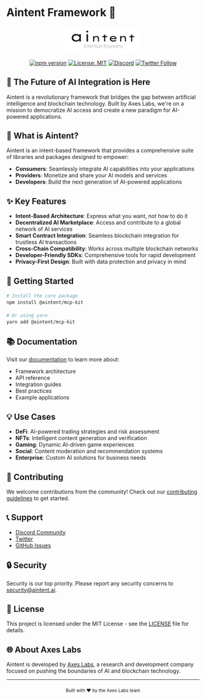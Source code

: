 # Aintent Framework 🚀

<div align="center">
  <img src="https://github.com/aintent/.github/blob/main/aintent-logo.png" alt="Aintent Logo" width="200"/>
  
  [![npm version](https://badge.fury.io/js/%40aintent%2Fcore.svg)](https://badge.fury.io/js/%40aintent%2Fcore)
  [![License: MIT](https://img.shields.io/badge/License-MIT-yellow.svg)](https://opensource.org/licenses/MIT)
  [![Discord](https://img.shields.io/discord/your-discord-server-id.svg?label=Discord&logo=discord)](https://discord.gg/aintent)
  [![Twitter Follow](https://img.shields.io/twitter/follow/aintent?style=social)](https://twitter.com/aintent)
</div>

## 🌟 The Future of AI Integration is Here

Aintent is a revolutionary framework that bridges the gap between artificial intelligence and blockchain technology. Built by Axes Labs, we're on a mission to democratize AI access and create a new paradigm for AI-powered applications.

## 🎯 What is Aintent?

Aintent is an intent-based framework that provides a comprehensive suite of libraries and packages designed to empower:

- **Consumers**: Seamlessly integrate AI capabilities into your applications
- **Providers**: Monetize and share your AI models and services
- **Developers**: Build the next generation of AI-powered applications

## ✨ Key Features

- **Intent-Based Architecture**: Express what you want, not how to do it
- **Decentralized AI Marketplace**: Access and contribute to a global network of AI services
- **Smart Contract Integration**: Seamless blockchain integration for trustless AI transactions
- **Cross-Chain Compatibility**: Works across multiple blockchain networks
- **Developer-Friendly SDKs**: Comprehensive tools for rapid development
- **Privacy-First Design**: Built with data protection and privacy in mind

## 🚀 Getting Started

```bash
# Install the core package
npm install @aintent/mcp-kit

# Or using yarn
yarn add @aintent/mcp-kit
```

## 📚 Documentation

Visit our [documentation](https://github.com/aintent/mcp-kit/blob/main/docs/getting-started.md) to learn more about:
- Framework architecture
- API reference
- Integration guides
- Best practices
- Example applications

## 💡 Use Cases

- **DeFi**: AI-powered trading strategies and risk assessment
- **NFTs**: Intelligent content generation and verification
- **Gaming**: Dynamic AI-driven game experiences
- **Social**: Content moderation and recommendation systems
- **Enterprise**: Custom AI solutions for business needs

## 🤝 Contributing

We welcome contributions from the community! Check out our [contributing guidelines](CONTRIBUTING.md) to get started.

## 📞 Support

- [Discord Community](https://discord.gg/aintent)
- [Twitter](https://twitter.com/aintent_)
- [GitHub Issues](https://github.com/aintent/issues)

## 🔒 Security

Security is our top priority. Please report any security concerns to security@aintent.ai.

## 📄 License

This project is licensed under the MIT License - see the [LICENSE](LICENSE) file for details.

## 🌐 About Axes Labs

Aintent is developed by [Axes Labs](https://helloaxes.com), a research and development company focused on pushing the boundaries of AI and blockchain technology.

---

<div align="center">
  <sub>Built with ❤️ by the Axes Labs team</sub>
</div> 
